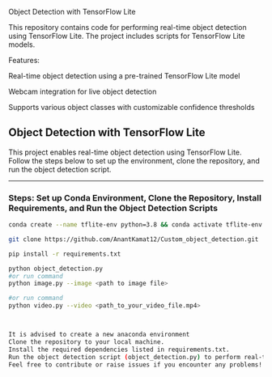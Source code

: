 


Object Detection with TensorFlow Lite

This repository contains code for performing real-time object detection using TensorFlow Lite. The project includes scripts for  TensorFlow Lite models.

Features:

Real-time object detection using a pre-trained TensorFlow Lite model

Webcam integration for live object detection

Supports various object classes with customizable confidence thresholds


## Object Detection with TensorFlow Lite

This project enables real-time object detection using TensorFlow Lite. Follow the steps below to set up the environment, clone the repository, and run the object detection script.

---

### Steps: Set up Conda Environment, Clone the Repository, Install Requirements, and Run the Object Detection Scripts

```bash
conda create --name tflite-env python=3.8 && conda activate tflite-env

git clone https://github.com/AnantKamat12/Custom_object_detection.git

pip install -r requirements.txt

python object_detection.py
#or run command 
python image.py --image <path to image file>

#or run command
python video.py --video <path_to_your_video_file.mp4>



It is advised to create a new anaconda environment
Clone the repository to your local machine.
Install the required dependencies listed in requirements.txt.
Run the object detection script (object_detection.py) to perform real-time object detection using your webcam.
Feel free to contribute or raise issues if you encounter any problems!


